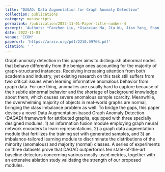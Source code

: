 ```yaml
---
title: "DAGAD: Data Augmentation for Graph Anomaly Detection"
collection: publications
category: manuscripts
permalink: /publication/2022-11-01-Paper-title-number-4
excerpt: 'Authors: *Fanzhen Liu, *Xiaoxiao Ma, Jia Wu, Jian Yang, Shan Xue, Amin Beheshti, Chuan Zhou, Hao Peng, Quan Z. Sheng, Charu C. Aggarwal'
date: 2022-11-01
venue: 'ICDM'
paperurl: 'https://arxiv.org/pdf/2210.09766.pdf'
citation: ' '
---
```


Graph anomaly detection in this paper aims to distinguish abnormal nodes that behave differently from the benign ones accounting for the majority of graph-structured instances. Receiving increasing attention from both academia and industry, yet existing research on this task still suffers from two critical issues when learning informative anomalous behavior from graph data. For one thing, anomalies are usually hard to capture because of their subtle abnormal behavior and the shortage of background knowledge about them, which causes severe anomalous sample scarcity. Meanwhile, the overwhelming majority of objects in real-world graphs are normal, bringing the class imbalance problem as well. To bridge the gaps, this paper devises a novel Data Augmentation-based Graph Anomaly Detection (DAGAD) framework for attributed graphs, equipped with three specially designed modules: 1) an information fusion module employing graph neural network encoders to learn representations, 2) a graph data augmentation module that fertilizes the training set with generated samples, and 3) an imbalance-tailored learning module to discriminate the distributions of the minority (anomalous) and majority (normal) classes. A series of experiments on three datasets prove that DAGAD outperforms ten state-of-the-art baseline detectors concerning various mostly-used metrics, together with an extensive ablation study validating the strength of our proposed modules.